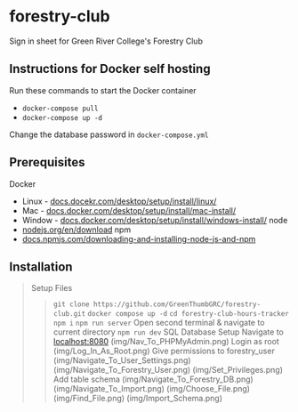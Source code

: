 # forestry-club
Sign in sheet for Green River College's Forestry Club

## Instructions for Docker self hosting
Run these commands to start the Docker container
- `docker-compose pull`
- `docker-compose up -d`

Change the database password in `docker-compose.yml`

## Prerequisites
Docker
- Linux - [docs.docekr.com/desktop/setup/install/linux/](docs.docker.com/desktop/setup/install/linux/)
- Mac - [docs.docker.com/desktop/setup/install/mac-install/](docs.docker.com/desktop/setup/install/mac-install/)
- Window - [docs.docker.com/desktop/setup/install/windows-install/](docs.docker.com/desktop/setup/install/window-install/)
node
- [nodejs.org/en/download](nodejs.org/en/download)
npm
- [docs.npmjs.com/downloading-and-installing-node-js-and-npm](docs.npmjs.com/downloading-and-installing-nodejs-and-npm)

## Installation
> Setup Files
>> `git clone https://github.com/GreenThumbGRC/forestry-club.git`
>> `docker compose up -d`
>> `cd forestry-club-hours-tracker`
>> `npm i`
>> `npm run server`
>> Open second terminal & navigate to current directory
>> `npm run dev`
> SQL Database Setup
>> Navigate to [localhost:8080](localhost:8080)
>> (img/Nav_To_PHPMyAdmin.png)
>> Login as root
>> (img/Log_In_As_Root.png)
>> Give permissions to forestry_user
>> (img/Navigate_To_User_Settings.png)
>> (img/Navigate_To_Forestry_User.png)
>> (img/Set_Privileges.png)
>> Add table schema
>> (img/Navigate_To_Forestry_DB.png)
>> (img/Navigate_To_Import.png)
>> (img/Choose_File.png)
>> (img/Find_File.png)
>> (img/Import_Schema.png)